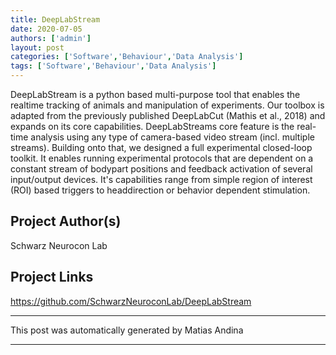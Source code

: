 ```yaml
---
title: DeepLabStream
date: 2020-07-05
authors: ['admin']
layout: post
categories: ['Software','Behaviour','Data Analysis']
tags: ['Software','Behaviour','Data Analysis']
---
```

DeepLabStream is a python based multi-purpose tool that enables the realtime tracking of animals and manipulation of experiments. Our toolbox is adapted from the previously published DeepLabCut (Mathis et al., 2018) and expands on its core capabilities. DeepLabStreams core feature is the real-time analysis using any type of camera-based video stream (incl. multiple streams). Building onto that, we designed a full experimental closed-loop toolkit. It enables running experimental protocols that are dependent on a constant stream of bodypart positions and feedback activation of several input/output devices. It's capabilities range from simple region of interest (ROI) based triggers to headdirection or behavior dependent stimulation.
## Project Author(s)
Schwarz Neurocon Lab
## Project Links
https://github.com/SchwarzNeuroconLab/DeepLabStream
***
This post was automatically generated by
Matias Andina
***
